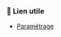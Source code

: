 ### 🔗 Lien utile
- [Paramétrage]([https://learn.microsoft.com/en-us/power-apps/developer/model-driven-apps/clientapi/reference](https://microsoft-search.github.io/pnp-modern-search/usage/search-results/layouts/))
